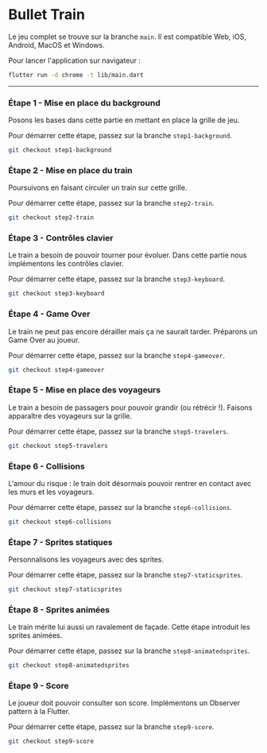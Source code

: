 # Bullet Train

Le jeu complet se trouve sur la branche `main`. Il est compatible Web, iOS, Android, MacOS et Windows.

Pour lancer l'application sur navigateur :
```sh
flutter run -d chrome -t lib/main.dart 
```

---

### Étape 1 - Mise en place du background

Posons les bases dans cette partie en mettant en place la grille de jeu.

Pour démarrer cette étape, passez sur la branche `step1-background`. 

```sh
git checkout step1-background
```

### Étape 2 - Mise en place du train

Poursuivons en faisant circuler un train sur cette grille.

Pour démarrer cette étape, passez sur la branche `step2-train`. 

```sh
git checkout step2-train
```

### Étape 3 - Contrôles clavier

Le train a besoin de pouvoir tourner pour évoluer. Dans cette partie nous implémentons les contrôles clavier. 

Pour démarrer cette étape, passez sur la branche `step3-keyboard`. 

```sh
git checkout step3-keyboard
```

### Étape 4 - Game Over

Le train ne peut pas encore dérailler mais ça ne saurait tarder. Préparons un Game Over au joueur.

Pour démarrer cette étape, passez sur la branche `step4-gameover`. 

```sh
git checkout step4-gameover
```

### Étape 5 - Mise en place des voyageurs

Le train a besoin de passagers pour pouvoir grandir (ou rétrécir !). Faisons apparaître des voyageurs sur la grille.

Pour démarrer cette étape, passez sur la branche `step5-travelers`. 

```sh
git checkout step5-travelers
```

### Étape 6 - Collisions

L'amour du risque : le train doit désormais pouvoir rentrer en contact avec les murs et les voyageurs.  

Pour démarrer cette étape, passez sur la branche `step6-collisions`. 

```sh
git checkout step6-collisions
```

### Étape 7 - Sprites statiques

Personnalisons les voyageurs avec des sprites.

Pour démarrer cette étape, passez sur la branche `step7-staticsprites`. 

```sh
git checkout step7-staticsprites
```

### Étape 8 - Sprites animées

Le train mérite lui aussi un ravalement de façade. Cette étape introduit les sprites animées.

Pour démarrer cette étape, passez sur la branche `step8-animatedsprites`. 

```sh
git checkout step8-animatedsprites
```

### Étape 9 - Score

Le joueur doit pouvoir consulter son score. Implémentons un Observer pattern à la Flutter. 

Pour démarrer cette étape, passez sur la branche `step9-score`. 

```sh
git checkout step9-score
```